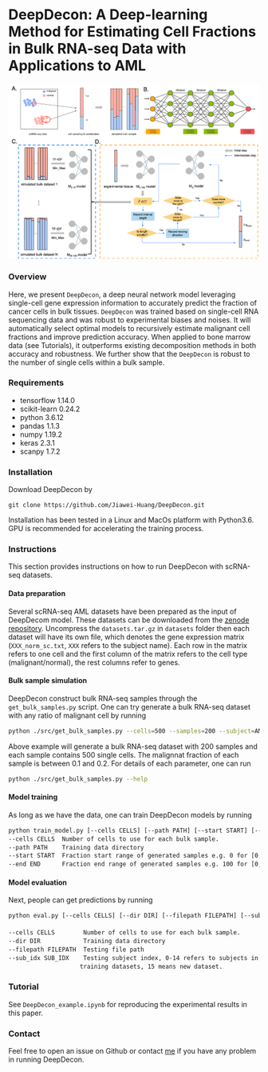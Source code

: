 # DeepDecon: A Deep-learning Method for Estimating Cell Fractions in Bulk RNA-seq Data with Applications to AML
![model](./overview_new.png)
### Overview
Here, we present `DeepDecon`, a deep neural network model leveraging single-cell gene expression information to accurately predict the fraction of cancer cells in bulk tissues. `DeepDecon` was trained based on single-cell RNA sequencing data and was robust to experimental biases and noises. It will automatically select optimal models to recursively estimate malignant cell fractions and improve prediction accuracy. When applied to bone marrow data (see Tutorials), it outperforms existing decomposition methods in both accuracy and robustness. We further show that the `DeepDecon` is robust to the number of single cells within a bulk sample.

### Requirements
- tensorflow                1.14.0
- scikit-learn              0.24.2
- python                    3.6.12
- pandas                    1.1.3
- numpy                     1.19.2
- keras                     2.3.1
- scanpy                    1.7.2

### Installation
Download DeepDecon by

```git
git clone https://github.com/Jiawei-Huang/DeepDecon.git
```
Installation has been tested in a Linux and MacOs platform with Python3.6. GPU is recommended for accelerating the training process.

### Instructions
This section provides instructions on how to run DeepDecon with scRNA-seq datasets.
#### Data preparation
Several scRNA-seq AML datasets have been prepared as the input of DeepDecom model. These datasets can be downloaded from the [zenode repository](https://zenodo.org/record/7223362#.Y0-CH-yZNhE). Uncompress the `datasets.tar.gz` in `datasets` folder then each dataset will have its own file, which denotes the gene expression matrix (`XXX_norm_sc.txt`, `XXX` refers to the subject name). Each row in the matrix refers to one cell and the first column of the matrix refers to the cell type (malignant/normal), the rest columns refer to genes.
#### Bulk sample simulation
DeepDecon construct bulk RNA-seq samples through the `get_bulk_samples.py` script. One can try generate a bulk RNA-seq dataset with any ratio of malignant cell by running
```bash
python ./src/get_bulk_samples.py --cells=500 --samples=200 --subject=AML328-D29 --start=10 --end=20  --out=./bulk_datasets/
```
Above example will generate a bulk RNA-seq dataset with 200 samples and each sample contains 500 single cells. The malignnat fraction of each sample is between 0.1 and 0.2. For details of each parameter, one can run
```bash
python ./src/get_bulk_samples.py --help
```
#### Model training
As long as we have the data, one can train DeepDecon models by running
```bash
python train_model.py [--cells CELLS] [--path PATH] [--start START] [--end END]
--cells CELLS  Number of cells to use for each bulk sample.
--path PATH    Training data directory
--start START  Fraction start range of generated samples e.g. 0 for [0, 100]
--end END      Fraction end range of generated samples e.g. 100 for [0, 100]
```
#### Model evaluation
Next, people can get predictions by running
```bash
python eval.py [--cells CELLS] [--dir DIR] [--filepath FILEPATH] [--sub_idx SUB_IDX]

--cells CELLS        Number of cells to use for each bulk sample.
--dir DIR            Training data directory
--filepath FILEPATH  Testing file path
--sub_idx SUB_IDX    Testing subject index, 0-14 refers to subjects in the
                    training datasets, 15 means new dataset.
```

### Tutorial
See `DeepDecon_example.ipynb` for reproducing the experimental results in this paper.
### Contact
Feel free to open an issue on Github or contact [me](jiaweih@usc.edu) if you have any problem in running DeepDecon.

